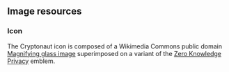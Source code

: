 Image resources
---------------

### Icon

The Cryptonaut icon is composed of a Wikimedia Commons public domain [Magnifying glass image](http://commons.wikimedia.org/wiki/File:Magnifying_glass_icon.svg) superimposed on a variant of the [Zero Knowledge Privacy](http://zeroknowledgeprivacy.org/) emblem.
